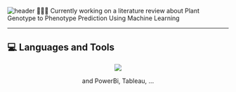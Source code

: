 ![header](https://github.com/user-attachments/assets/7db9a7d5-d084-4f91-a132-7ef88d880976)
👨🏻‍💻 Currently working on a literature review about Plant Genotype to Phenotype
Prediction Using Machine Learning

-------------------------------------------------------------------------
💻 Languages and Tools
-
<p align="center">
  <a href="https://skillicons.dev">
    <img src="https://skillicons.dev/icons?i=py,r,mysql,matlab,latex,gcp,docker,azure,aws,atom,vscode, excel figma&theme=light" />
  </a>
</p>
<p align="center">
and PowerBi, Tableau, ...
